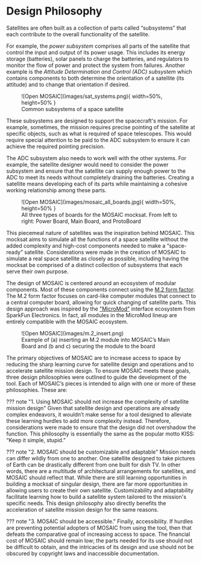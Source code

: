 # Design Philosophy

Satellites are often built as a collection of parts called “subsystems” that each contribute to the overall functionality of the satellite. 

For example, the *power subsystem* comprises all parts of the satellite that control the input and output of its power usage. This includes its energy storage (batteries), solar panels to charge the batteries, and regulators to monitor the flow of power and protect the system from failures. Another example is the *Attitude Determination and Control (ADC) subsystem* which contains components to both determine the orientation of a satellite (its attitude) and to change that orientation if desired.

<figure markdown="span">
 ![Open MOSAIC](images/sat_systems.png){ width=50%, height=50% }
  <figcaption>Common subsystems of a space satellite</figcaption>
</figure>

These subsystems are designed to support the spacecraft's mission. For example, sometimes, the mission requires precise pointing of the satellite at specific objects, such as what is required of space telescopes. This would require special attention to be paid to the ADC subsystem to ensure it can achieve the required pointing precision. 

The ADC subsystem also needs to work well with the other systems. For example, the satellite designer would need to consider the power subsystem and ensure that the satellite can supply enough power to the ADC to meet its needs without completely draining the batteries. Creating a satellite means developing each of its parts while maintaining a cohesive working relationship among these parts.

<figure markdown="span">
 ![Open MOSAIC](images/mosaic_all_boards.jpg){ width=50%, height=50% }
  <figcaption>All three types of boards for the MOSAIC mocksat. From left to right: Power Board, Main Board, and ProtoBoard</figcaption>
</figure>

This piecemeal nature of satellites was the inspiration behind MOSAIC. This mocksat aims to simulate all the functions of a space satellite without the added complexity and high-cost components needed to make a “space-ready” satellite. Considerations were made in the creation of MOSAIC to simulate a real space satellite as closely as possible, including having the mocksat be comprised of a distinct collection of subsystems that each serve their own purpose.

The design of MOSAIC is centered around an ecosystem of modular components. Most of these components connect using the [M.2 form factor](https://en.wikipedia.org/wiki/M.2). The M.2 form factor focuses on card-like computer modules that connect to a central computer board, allowing for quick changing of satellite parts. This design approach was inspired by the ["MicroMod"](https://www.sparkfun.com/micromod) interface ecosystem from SparkFun Electronics. In fact, all modules in the MicroMod lineup are entirely compatible with the MOSAIC ecosystem. 

<figure markdown="span">
 ![Open MOSAIC](images/m.2_insert.png)
  <figcaption>Example of (a) inserting an M.2 module into MOSAIC’s Main Board and (b and c) securing the module to the board</figcaption>
</figure>

The primary objectives of MOSAIC are to increase access to space by reducing the sharp learning curve for satellite design and operations and to accelerate satellite mission design. To ensure MOSAIC meets these goals, three design philosophies were outlined to guide the development of the tool. Each of MOSAIC’s pieces is intended to align with one or more of these philosophies. These are:

??? note "1. Using MOSAIC should not increase the complexity of satellite mission design"
    Given that satellite design and operations are already complex endeavors, it wouldn’t make sense for a tool designed to alleviate these learning hurdles to add more complexity instead. Therefore, considerations were made to ensure that the design did not overshadow the function. This philosophy is essentially the same as the popular motto KISS: “Keep it simple, stupid.” 

??? note "2. MOSAIC should be customizable and adaptable"
    Mission needs can differ wildly from one to another. One satellite designed to take pictures of Earth can be drastically different from one built for dish TV. In other words, there are a multitude of architectural arrangements for satellites, and MOSAIC should reflect that. While there are still learning opportunities in building a mocksat of singular design, there are far more opportunities in allowing users to create their own satellite. Customizability and adaptability facilitate learning how to build a satellite system tailored to the mission's specific needs. This design philosophy also directly benefits the acceleration of satellite mission design for the same reasons. 

??? note "3. MOSAIC should be accessible."
    Finally, accessibility. If hurdles are preventing potential adopters of MOSAIC from using the tool, then that defeats the comparative goal of increasing access to space. The financial cost of MOSAIC should remain low; the parts needed for its use should not be difficult to obtain, and the intricacies of its design and use should not be obscured by copyright laws and inaccessible documentation.